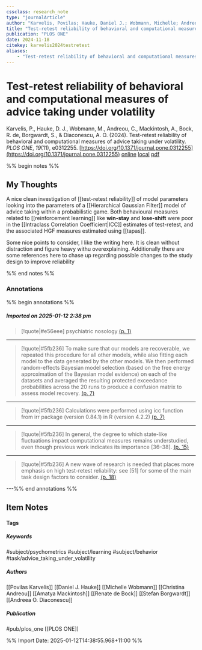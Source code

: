 ```yaml
---
cssclass: research_note
type: "journalArticle"
author: "Karvelis, Povilas; Hauke, Daniel J.; Wobmann, Michelle; Andreou, Christina; Mackintosh, Amatya; Bock, Renate de; Borgwardt, Stefan; Diaconescu, Andreea O."
title: "Test-retest reliability of behavioral and computational measures of advice taking under volatility"
publication: "PLOS ONE"
date: 2024-11-18
citekey: karvelis2024testretest
aliases: 
    - "Test-retest reliability of behavioral and computational measures of advice taking under volatility"
---
```


# Test-retest reliability of behavioral and computational measures of advice taking under volatility

Karvelis, P., Hauke, D. J., Wobmann, M., Andreou, C., Mackintosh, A., Bock, R. de, Borgwardt, S., & Diaconescu, A. O. (2024). Test-retest reliability of behavioral and computational measures of advice taking under volatility. _PLOS ONE_, _19_(11), e0312255. [https://doi.org/10.1371/journal.pone.0312255](https://doi.org/10.1371/journal.pone.0312255)
[online](http://zotero.org/users/7162438/items/MLR6FKPU) [local](zotero://select/library/items/MLR6FKPU) [pdf](file:///home/gjc216/Zotero/storage/ZKV9BPTI/Karvelis%20et%20al.%20-%202024%20-%20Test-retest%20reliability%20of%20behavioral%20and%20computational%20measures%20of%20advice%20taking%20under%20volatility.pdf)
 

 
%% begin notes %%

## My Thoughts

A nice clean investigation of [[test-retest reliability]] of model parameters looking into the parameters of a [[Hierarchical Gaussian Filter]] model of advice taking within a probabilistic game. Both behavioural measures related to [[reinforcement learning]] like **win-stay** and **lose-shift** were poor in the [[Intraclass Correlation Coefficient|ICC]] estimates of test-retest,  and the associated HGF measures estimated using [[tapas]].

Some nice points to consider, I like the writing here. It is clean without distraction and figure heavy withu overexplaining. Additionally there are some references here to chase up regarding possible changes to the study design to improve reliability

%% end notes %%

### Annotations

%% begin annotations %%

##### Imported on 2025-01-12 2:38 pm
>[!quote|#e56eee]
>psychiatric nosology [(p. 1)](zotero://open-pdf/library/items/ZKV9BPTI?page=1&annotation=Y2C8UHBU)

---
>[!quote|#5fb236]
>To make sure that our models are recoverable, we repeated this procedure for all other models, while also fitting each model to the data generated by the other models. We then performed random-effects Bayesian model selection (based on the free energy approximation of the Bayesian model evidence) on each of the datasets and averaged the resulting protected exceedance probabilities across the 20 runs to produce a confusion matrix to assess model recovery. [(p. 7)](zotero://open-pdf/library/items/ZKV9BPTI?page=7&annotation=973PRLGW)

---
>[!quote|#5fb236]
>Calculations were performed using icc function from irr package (version 0.84.1) in R (version 4.2.2) [(p. 7)](zotero://open-pdf/library/items/ZKV9BPTI?page=7&annotation=WRC4CT85)

---
>[!quote|#5fb236]
>In general, the degree to which state-like fluctuations impact computational measures remains understudied, even though previous work indicates its importance [36–38]. [(p. 15)](zotero://open-pdf/library/items/ZKV9BPTI?page=15&annotation=H7NT86CP)

---
>[!quote|#5fb236]
>A new wave of research is needed that places more emphasis on high test-retest reliability: see [51] for some of the main task design factors to consider. [(p. 18)](zotero://open-pdf/library/items/ZKV9BPTI?page=18&annotation=BVR9BSQU)

---%% end annotations %%

## Item Notes

#### Tags

##### Keywords

#subject/psychometrics #subject/learning #subject/behavior #task/advice_taking_under_volatility 

##### Authors

[[Povilas Karvelis]] [[Daniel J. Hauke]] [[Michelle Wobmann]] [[Christina Andreou]] [[Amatya Mackintosh]] [[Renate de Bock]] [[Stefan Borgwardt]] [[Andreea O. Diaconescu]]

##### Publication

#pub/plos_one [[PLOS ONE]]


%% Import Date: 2025-01-12T14:38:55.968+11:00 %%
